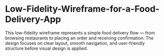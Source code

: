 # Low-Fidelity-Wireframe-for-a-Food-Delivery-App
This low-fidelity wireframe represents a simple food delivery flow — from browsing restaurants to placing an order and receiving confirmation. The design focuses on clear layout, smooth navigation, and user-friendly structure before visual design is applied.
